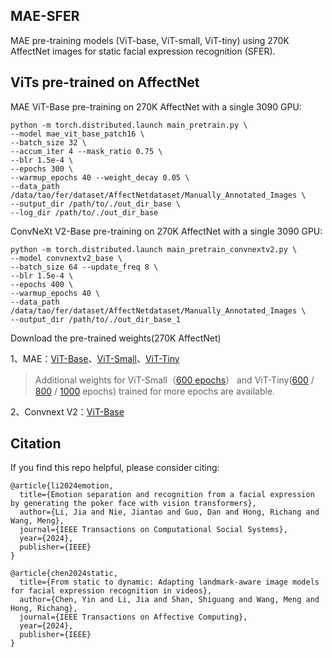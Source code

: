 ## MAE-SFER

MAE pre-training models (ViT-base, ViT-small, ViT-tiny) using 270K AffectNet images for static facial expression recognition (SFER).

## ViTs pre-trained on AffectNet
MAE ViT-Base pre-training on 270K AffectNet with a single 3090 GPU:

```
python -m torch.distributed.launch main_pretrain.py \
--model mae_vit_base_patch16 \
--batch_size 32 \
--accum_iter 4 --mask_ratio 0.75 \
--blr 1.5e-4 \
--epochs 300 \
--warmup_epochs 40 --weight_decay 0.05 \
--data_path /data/tao/fer/dataset/AffectNetdataset/Manually_Annotated_Images \
--output_dir /path/to/./out_dir_base \
--log_dir /path/to/./out_dir_base
```

ConvNeXt V2-Base pre-training on 270K AffectNet with a single 3090 GPU:

```
python -m torch.distributed.launch main_pretrain_convnextv2.py \
--model convnextv2_base \
--batch_size 64 --update_freq 8 \
--blr 1.5e-4 \
--epochs 400 \
--warmup_epochs 40 \
--data_path /data/tao/fer/dataset/AffectNetdataset/Manually_Annotated_Images \
--output_dir /path/to/./out_dir_base_1
```

Download the pre-trained weights(270K AffectNet)

1、MAE：[ViT-Base](https://drive.google.com/file/d/1mNruds0jDCkstYdH5VkHrkeoRqoRabgS/view?usp=drive_link)、[ViT-Small](https://drive.google.com/file/d/1fPDoyHzrHwSKZI7dU7AcHd5dd2-ntwDk/view?usp=drive_link)、[ViT-Tiny](https://drive.google.com/file/d/1wsXXVXlRP69RsbZiQD7GJUtCkI4JyJN7/view?usp=drive_link)

> Additional weights for ViT-Small（[600 epochs](https://drive.google.com/file/d/1keVIevQ2sirsOpZ4TE2dSehraUBuWLJl/view?usp=drive_link)） and ViT-Tiny([600](https://drive.google.com/file/d/1CZvTJRmswwMlX1Z5_48xJSMLdLtYAXq9/view?usp=drive_link) / [800](https://drive.google.com/file/d/11Zz4jFzN7fMqdp9XdJUe8gkVTOgBUUn1/view?usp=drive_link) / [1000](https://drive.google.com/file/d/1GwjtvvhffEtFNZWThWTTukf4Jap1QR5k/view?usp=drive_link) epochs) trained for more epochs are available.

2、Convnext V2：[ViT-Base](https://drive.google.com/file/d/1d56vRmpOu_r9Z8Fy61qxLyp_U6ZXP0YR/view?usp=drive_link)

## Citation
If you find this repo helpful, please consider citing:

```
@article{li2024emotion,
  title={Emotion separation and recognition from a facial expression by generating the poker face with vision transformers},
  author={Li, Jia and Nie, Jiantao and Guo, Dan and Hong, Richang and Wang, Meng},
  journal={IEEE Transactions on Computational Social Systems},
  year={2024},
  publisher={IEEE}
}
```

```
@article{chen2024static,
  title={From static to dynamic: Adapting landmark-aware image models for facial expression recognition in videos},
  author={Chen, Yin and Li, Jia and Shan, Shiguang and Wang, Meng and Hong, Richang},
  journal={IEEE Transactions on Affective Computing},
  year={2024},
  publisher={IEEE}
}
```
